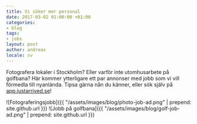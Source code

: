 ```yaml
---
title: Vi söker mer personal
date: 2017-03-02 01:00:00 +01:00
categories:
- blog
tags:
- jobs
layout: post
author: andreas
locale: sv
---
```


Fotografera lokaler i Stockholm? Eller varför inte utomhusarbete på golfbana? Här kommer ytterligare ett par annonser med jobb som vi vill förmedla till nyanlända. Tipsa gärna nån du känner, eller sök själv &zwnj;&zwnj;&zwnj;&zwnj;&zwnj;&zwnj;&zwnj;&zwnj;&zwnj;&zwnj;&zwnj;&zwnj;&zwnj;&zwnj;&zwnj;&zwnj;&zwnj;&zwnj;&zwnj;&zwnj;&zwnj;&zwnj;&zwnj;&zwnj;&zwnj;&zwnj;&zwnj;&zwnj;&zwnj;&zwnj;&zwnj;&zwnj;&zwnj;&zwnj;&zwnj;&zwnj;&zwnj;&zwnj;&zwnj;&zwnj;&zwnj;&zwnj;&zwnj;&zwnj;&zwnj;&zwnj;&zwnj;&zwnj;&zwnj;&zwnj;&zwnj;&zwnj;&zwnj;&zwnj;&zwnj;&zwnj;&zwnj;&zwnj;&zwnj;&zwnj;&zwnj;&zwnj;&zwnj;&zwnj;&zwnj;&zwnj;&zwnj;&zwnj;&zwnj;&zwnj;&zwnj;&zwnj;på [app.justarrived.se](https://app.justarrived.se)!

![Fotograferingsjobb]({{ "/assets/images/blog/photo-job-ad.png" | prepend: site.github.url }})
![Jobb på golfbana]({{ "/assets/images/blog/golf-job-ad.png" | prepend: site.github.url }})
